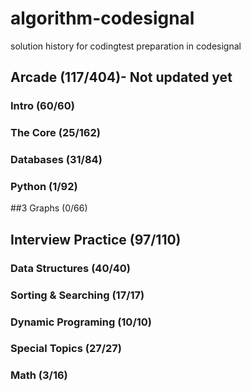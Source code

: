 # algorithm-codesignal

solution history for codingtest preparation in codesignal

## Arcade (117/404)- Not updated yet
### Intro (60/60)
### The Core (25/162)
### Databases (31/84)
### Python (1/92)
##3 Graphs (0/66)

## Interview Practice (97/110)
### Data Structures (40/40)
### Sorting & Searching (17/17)
### Dynamic Programing (10/10)
### Special Topics (27/27)
### Math (3/16)
